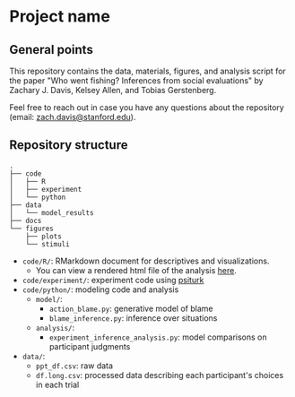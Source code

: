 # Project name

## General points

This repository contains the data, materials, figures, and analysis script for the paper "Who went fishing? Inferences from social evaluations" by Zachary J. Davis, Kelsey Allen, and Tobias Gerstenberg.

Feel free to reach out in case you have any questions about the repository (email: zach.davis@stanford.edu).

## Repository structure 

```
.
├── code
│   ├── R
│   ├── experiment
│   └── python
├── data
│   └── model_results
├── docs
└── figures
    ├── plots
    └── stimuli
```

- `code/R/`: RMarkdown document for descriptives and visualizations.
	+ You can view a rendered html file of the analysis [here](https://cicl-stanford.github.io/inference_from_social_evaluations/). 
- `code/experiment/`: experiment code using [psiturk](https://psiturk.org/)
- `code/python/`: modeling code and analysis
	+ `model/`:
		- `action_blame.py`: generative model of blame
		- `blame_inference.py`: inference over situations
	+ `analysis/`:
		- `experiment_inference_analysis.py`: model comparisons on participant judgments
- `data/`:
	+ `ppt_df.csv`: raw data
	+ `df.long.csv`: processed data describing each participant's choices in each trial